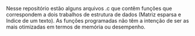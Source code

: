 Nesse repositório estão alguns arquivos .c que contêm funções que correspondem a dois trabalhos de estrutura de dados (Matriz esparsa e Indice de um texto).
As funções programadas não têm a intenção de ser as mais otimizadas em termos de memória ou desempenho.
